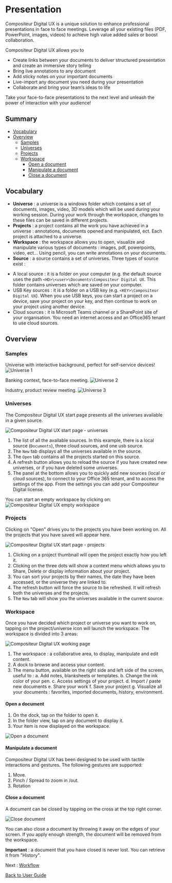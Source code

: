 # Presentation 

Compositeur Digital UX is a unique solution to enhance professional presentations in face to face meetings. 
Leverage all your existing files (PDF, PowerPoint, images, videos) to achieve high value added sales or boost collaboration.

Compositeur Digital UX allows you to 
* Create links between your documents to deliver structured presentation and create an immersive story telling
* Bring live annotations to any document
* Add sticky notes on your important documents
* Live-import any document you need during your presentation
* Collaborate and bring your team’s ideas to life

Take your face-to-face presentations to the next level and unleash the power of interaction with your audience!

## Summary
* [Vocabulary](#vocabulary)
* [Overview](#overview)
  * [Samples](#samples)
  * [Universes](#universes)
  * [Projects](#projects)
  * [Workspace](#workspace)
    * [Open a document](#open-a-document)
    * [Manipulate a document](#manipulate-a-document)
    * [Close a document](#close-a-document)

## Vocabulary 

* **Universe** : a universe is a windows folder which contains a set of documents, images, video, 3D models which will be used during your working session. During your work through the workspace, changes to these files can be saved in different projects.
* **Projects** : a project contains all the work you have achieved in a universe : annotations, documents opened and manipulated, ect. Each project is attached to a universe.
* **Workspace** : the workspace allows you to open, visualize and manipulate various types of documents : images, pdf, powerpoints, video, ect... Using pencil, you can write annotations on your documents.
* **Source** : a source contains a set of universes. Three types of source exist :
 - A local source : it is a folder on your computer (e.g. the default source uses the path `<HD>\<user>\Documents\Compositeur Digital UX`. This folder contains universes which are saved on your computer.
 - USB Key sources : it is a folder on a USB key (e.g. `<KEY>\Compositeur Digital UX`). When you use USB keys, you can start a project on a device, save your project on your key, and then continue to work on your project using another device.
 - Cloud sources : it is Microsoft Teams channel or a SharePoint site of your organisation. You need an internet access and an Office365 tenant to use cloud sources.

## Overview

### Samples

Universe with interactive background, perfect for self-service devices!
![Universe 1](../img/pres-universe1.JPG)

Banking context, face-to-face meeting.
![Universe 2](../img/pres-universe2.JPG)

Industry, product review meeting.
![Universe 3](../img/pres-universe3.JPG)

### Universes

The Compositeur Digital UX start page presents all the universes available in a given source. 

![Compositeur Digital UX start page - universes](../img/pres_universes.jpg)

1. The list of all the available sources. In this example, there is a local source (`Documents`), three cloud sources, and one usb source.
1. The `New` tab displays all the universes available in the source. 
1. The `Open` tab contains all the projects started on this source.
1. A refresh button allows you to reload the source if you have created new universes, or if you have deleted some universes.
1. The panel at the bottom allows you to quickly add new sources (local or cloud sources), to connect to your Office 365 tenant, and to access the settings of the app. From the settings you can add your Compositeur Digital license. 


You can start an empty workspace by clicking on:
![Compositeur Digital UX empty workspace](../img/pres_icon_empty_universe.jpg)


### Projects

Clicking on "Open" drives you to the projects you have been working on. All the projects that you have saved will appear here.

![Compositeur Digital UX start page - projects](../img/pres_projects_sort_by.jpg)

1. Clicking on a project thumbnail will open the project exactly how you left it.
1. Clicking on the three dots will show a context menu which allows you to Share, Delete or display information about your project.
1. You can sort your projects by their names, the date they have been accessed, or the universe they are linked to. 
1. The refresh button will force the source to be refreshed. It will refresh both the universes and the projects.
1. The `New` tab will show you the universes available in the current source.

### Workspace

Once you have decided which project or universe you want to work on, tapping on the project/universe icon will launch the workspace.
The workspace is divided into 3 areas:

![Compositeur Digital UX working page](../img/pres_workspace.jpg)

1. The workspace : a collaborative area, to display, manipulate and edit content.
1. A dock to browse and access your content.
1. The menu button, available on the right side and left side of the screen, useful to : 
   a. Add notes, blanksheets or templates.
   b. Change the ink color of your pen.
   c. Access settings of your project.
   d. Import / paste new documents
   e. Share your work
   f. Save your project
   g. Visualize all your documents : favorites, imported documents, history, environment.

#### Open a document

1. On the dock, tap on the folder to open it.
1. In the folder view, tap on any document to display it.
1. Your item is now displayed on the workspace.

![Open a document](../img/pres_open_document.jpg)

#### Manipulate a document

Compositeur Digital UX has been designed to be used with tactile interactions and gestures.
The following gestures are supported:
1. Move.
1. Pinch / Spread to zoom in /out.
1. Rotation

#### Close a document

A document can be closed by tapping on the cross at the top right corner.

![Close document](../img/pres_workspace_close_doc.jpg)

You can also close a document by throwing it away on the edges of your screen. If you apply enough strength, the document will be removed from the workspace. 

**Important** : a document that you have closed is never lost. You can retrieve it from "History".

Next : [Workflow](workflow.md)

[Back to User Guide](index.md)
